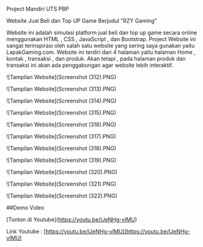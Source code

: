 Project Mandiri UTS PBP

Website Jual Beli dan Top UP Game Berjudul "RZY Gaming"

Website ini adalah simulasi platform jual beli dan top up game secara online menggunakan HTML , CSS , JavaScript , dan Bootstrap. Project Website ini sangat terinspirasi oleh salah satu website yang sering saya gunakan yaitu LapakGaming.com. Website ini terdiri dari 4 halaman yaitu halaman Home , kontak , transaksi , dan produk. Akan tetapi , pada halaman produk dan transaksi ini akan ada penggabungan agar website lebih interaktif.



!\[Tampilan Website](Screenshot (312).PNG)

!\[Tampilan Website](Screenshot (313).PNG)

!\[Tampilan Website](Screenshot (314).PNG)

!\[Tampilan Website](Screenshot (315).PNG)

!\[Tampilan Website](Screenshot (316).PNG)

!\[Tampilan Website](Screenshot (317).PNG)

!\[Tampilan Website](Screenshot (318).PNG)

!\[Tampilan Website](Screenshot (319).PNG)

!\[Tampilan Website](Screenshot (320).PNG)

!\[Tampilan Website](Screenshot (321).PNG)

!\[Tampilan Website](Screenshot (322).PNG)



\##Demo Video

\[Tonton di Youtube](https://youtu.be/IJeNHg-vIMU)

Link Youtube : [https://youtu.be/IJeNHg-vIMU](https://youtu.be/IJeNHg-vIMU)

